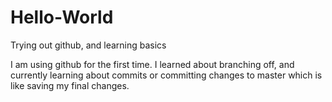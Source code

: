 # Hello-World
Trying out github, and learning basics

I am using github for the first time. I learned about branching off, and currently learning about commits or committing changes to master which is like saving my final changes.
